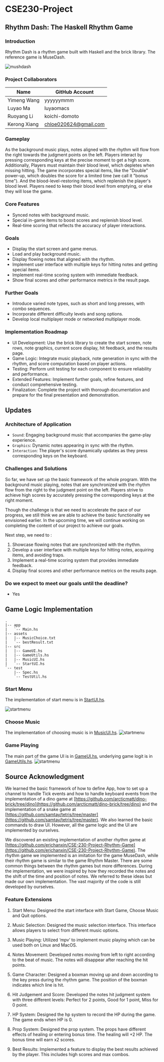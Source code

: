 # CSE230-Project

## Rhythm Dash: The Haskell Rhythm Game
### Introduction
Rhythm Dash is a rhythm game built with Haskell and the brick library. The reference game is MuseDash.

![mushdash](./img/MushDash.png)

### Project Collaborators

| Name             | GitHub Account         |
|------------------|------------------------|
| Yimeng Wang      | yyyyyymmm              |
| Luyao Ma         | luyaomacs              |
| Ruoyang Li       | koichi-domoto          |
| Kerong Xiang     | chloe020624@gmail.com  |

### Gameplay
As the background music plays, notes aligned with the rhythm will flow from the right towards the judgment points on the left. Players interact by pressing corresponding keys at the precise moment to get a high score. Additionally, Players must maintain their blood level, which depletes when missing hitting. The game incorporates special items, like the "Double" power-up, which doubles the score for a limited time (we call it "bonus time"). And the blood-level-restoring items, which replenish the player's blood level. Players need to keep their blood level from emptying, or else they will lose the game.

### Core Features
- Synced notes with background music.
- Special in-game items to boost scores and replenish blood level.
- Real-time scoring that reflects the accuracy of player interactions.

### Goals
- Display the start screen and game menus.
- Load and play background music.
- Display flowing notes that aligned with the rhythm.
- Implement user interface with multiple keys for hitting notes and getting special items.
- Implement real-time scoring system with immediate feedback.
- Show final scores and other performance metrics in the result page.

### Further Goals
- Introduce varied note types, such as short and long presses, with combo sequences.
- Incorporate different difficulty levels and song options.
- Develop local multiplayer mode or networked multiplayer mode.

### Implementation Roadmap
- UI Development: Use the brick library to create the start screen, note rows, note graphics, current score display, hit feedback, and the results page.
- Game Logic: Integrate music playback, note generation in sync with the rhythm, and score computation based on player actions.
- Testing: Perform unit testing for each component to ensure reliability and performance.
- Extended Features: Implement further goals, refine features, and conduct comprehensive testing.
- Finalization: Complete the project with thorough documentation and prepare for the final presentation and demonstration.

## Updates

### Architecture of Application

- `Sound`: Engaging background music that accompanies the game-play experience.
- `Graphics`: Dynamic notes appearing in sync with the rhythm.
- `Interaction`: The player's score dynamically updates as they press corresponding keys on the keyboard.

### Challenges and Solutions

So far, we have set up the basic framework of the whole program. With the background music playing, notes that are synchronized with the rhythm flow from the right to the judgment point on the left. Players strive to achieve high scores by accurately pressing the corresponding keys at the right moment.

Though the challenge is that we need to accelerate the pace of our progress, we still think we are able to achieve the basic functionality we envisioned earlier. In the upcoming time, we will continue working on completing the content of our project to achieve our goals.

Next step, we need to :

1. Showcase flowing notes that are synchronized with the rhythm.
2. Develop a user interface with multiple keys for hitting notes, acquiring items, and avoiding traps.
3. Implement a real-time scoring system that provides immediate feedback.
4. Display final scores and other performance metrics on the results page.

### Do we expect to meet our goals until the deadline?

- Yes

## Game Logic Implementation

```
.
|-- app
|   `-- Main.hs
|-- assets
|   |-- MusicChoice.txt
|   `-- bestResult.txt
|-- src
|   |-- GameUI.hs
|   |-- GameUtils.hs
|   |-- MusicUI.hs
|   `-- StartUI.hs
`-- test
    |-- Spec.hs
    `-- TestUtil.hs
```


### Start Menu

The implementation of start menu is in [StartUI.hs](https://github.com/yyyyyymmm/CSE230-Project/blob/main/src/StartUI.hs).

![startmenu](./img/startmenu.png)

### Choose Music

The implementation of choosing music is in [MusicUI.hs](https://github.com/yyyyyymmm/CSE230-Project/blob/main/src/MusicUI.hs).
![startmenu](./img/choosemusic.png)

### Game Playing

The main part of the game UI is in [GameUI.hs](https://github.com/yyyyyymmm/CSE230-Project/blob/main/src/GameUI.hs), underlying game logit is in [GameUtils.hs](https://github.com/yyyyyymmm/CSE230-Project/blob/main/src/GameUtils.hs).
![startmenu](./img/GameUI.png)

## Source Acknowledgment
We learned the basic framework of how to define App, how to set up a channel to handle Tick events and how to handle keyboard events from the implementation of a dino game at [https://github.com/arcticmatt/dino-brick/tree/dino](https://github.com/arcticmatt/dino-brick/tree/dino) and the implementation of a snake game at [https://github.com/samtay/tetris/tree/master](https://github.com/samtay/tetris/tree/master). We also learned the basic commands to draw UI. However, all the game logic and the UI are implemented by ourselves.

We discovered an existing implementation of another rhythm game at [https://github.com/erichanxin/CSE-230-Project-Rhythm-Game](https://github.com/erichanxin/CSE-230-Project-Rhythm-Game). The rhythm game we implemented is an imitation for the game MuseDash, while their rhythm game is similar to the game Rhythm Master. There are some common things between the rhythm games but more differences. During the implementation, we were inspired by how they recorded the notes and the shift of the time and position of notes. We referred to these ideas but made our own implementation. The vast majority of the code is still developed by ourselves.

### Feature Extensions

1. Start Menu: Designed the start interface with Start Game, Choose Music and Quit options.

2. Music Selection: Designed the music selection interface. This interface allows players to select from different music options.

3. Music Playing: Utilized ‘mpv’ to implement music playing which can be used both on Linux and MacOS.

4. Notes Movement: Developed notes moving from left to right according to the beat of music. The notes will disappear after reaching the hit points.

5. Game Character: Designed a boxman moving up and down according to the key press during the rhythm game. The position of the boxman indicates which line is hit.

6. Hit Judgement and Score: Developed the notes hit judgment system with three different levels: Perfect for 2 points, Good for 1 point, Miss for 0 point.

7. HP System: Designed the hp system to record the HP during the game. The game ends when HP is 0.

8. Prop System: Designed the prop system. The props have different effects of healing or entering bonus time. The healing will +2 HP. The bonus time will earn x2 scores.

9. Best Results: Implemented a feature to display the best results achieved by the player. This includes high scores and max combos.







